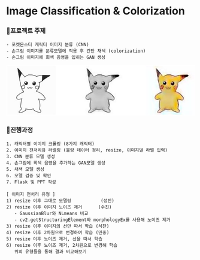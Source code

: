 # Image Classification & Colorization

### 🐤프로젝트 주제

    - 포켓몬스터 캐릭터 이미지 분류 (CNN)
    - 손그림 이미지를 분류모델에 적용 후 간단 채색 (colorization)
    - 손그림 이미지에 회색 음영을 입히는 GAN 생성

<img src='./Flask/static/피카츄결과.jpg'/>

### 🐤진행과정

    1. 캐릭터별 이미지 크롤링 (8가지 캐릭터)
    2. 이미지 전처리와 라벨링 (불량 데이터 정리, resize, 이미지별 라벨 입력)
    3. CNN 분류 모델 생성
    4. 손그림에 회색 음영을 추가하는 GAN모델 생성
    5. 채색 모델 생성
    6. 모델 검증 및 확인
    7. Flask 및 PPT 작성
    
    [ 이미지 전처리 유형 ]
    1) resize 이후 그대로 모델링           (성진)
    2) resize 이후 이미지 노이즈 제거      (수진)
       - GaussianBlur와 NLmeans 비교
       - cv2.getStructuringElement와 morphologyEx를 사용해 노이즈 제거 
    3) resize 이후 이미지의 선만 따서 학습 (석찬)
    4) resize 이후 2차원으로 변경하여 학습 (민중)
    5) resize 이후 노이즈 제거, 선을 따서 학습
    6) resize 이후 노이즈 제거, 2차원으로 변경해 학습
       위의 유형들을 통해 결과 비교해보기
